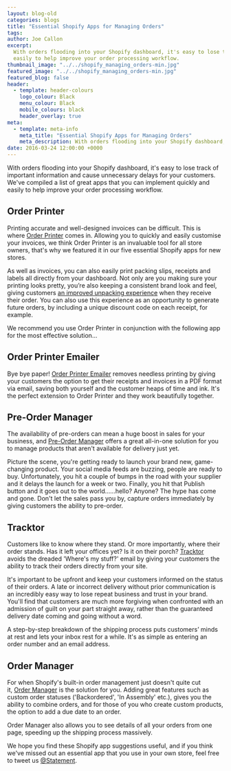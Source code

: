 ```yaml
---
layout: blog-old
categories: blogs
title: "Essential Shopify Apps for Managing Orders"
tags:
author: Joe Callon
excerpt:
  With orders flooding into your Shopify dashboard, it's easy to lose track of important information and cause unnecessary delays for your customers. We've compiled a list of     great apps that you can implement quickly and
  easily to help improve your order processing workflow.
thumbnail_image: "../../shopify_managing_orders-min.jpg"
featured_image: "../../shopify_managing_orders-min.jpg"
featured_blog: false
header:
  - template: header-colours
    logo_colour: Black
    menu_colour: Black
    mobile_colours: black
    header_overlay: true
meta:
  - template: meta-info
    meta_title: "Essential Shopify Apps for Managing Orders"
    meta_description: ​With orders flooding into your Shopify dashboard, it's easy to lose track of important information and cause unnecessary delays for your customers. We've compiled a list of great apps that you can implement quickly and easily to help improve your order processing workflow.
date: 2016-03-24 12:00:00 +0000
---
```


With orders flooding into your Shopify dashboard, it's easy to lose track of important information and cause unnecessary delays for your customers. We've compiled a list of great apps that you can implement quickly and easily to help improve your order processing workflow.

## Order Printer

Printing accurate and well-designed invoices can be difficult. This is where [Order Printer](https://apps.shopify.com/order-printer) comes in. Allowing you to quickly and easily customise your invoices, we think Order Printer is an invaluable tool for all store owners, that's why we featured it in our five essential Shopify apps for new stores.

As well as invoices, you can also easily print packing slips, receipts and labels all directly from your dashboard. Not only are you making sure your printing looks pretty, you’re also keeping a consistent brand look and feel, giving customers [an improved unpacking experience](https://www.shopify.co.uk/blog/16991592-how-to-create-a-memorable-and-shareable-unboxing-experience-for-your-brand) when they receive their order. You can also use this experience as an opportunity to generate future orders, by including a unique discount code on each receipt, for example.

We recommend you use Order Printer in conjunction with the following app for the most effective solution...

## Order Printer Emailer

Bye bye paper! [Order Printer Emailer](https://apps.shopify.com/order-printer-emailer) removes needless printing by giving your customers the option to get their receipts and invoices in a PDF format via email, saving both yourself and the customer heaps of time and ink. It's the perfect extension to Order Printer and they work beautifully together.

## Pre-Order Manager

The availability of pre-orders can mean a huge boost in sales for your business, and [Pre-Order Manager](https://apps.shopify.com/pre-order) offers a great all-in-one solution for you to manage products that aren't available for delivery just yet.

Picture the scene, you're getting ready to launch your brand new, game-changing product. Your social media feeds are buzzing, people are ready to buy. Unfortunately, you hit a couple of bumps in the road with your supplier and it delays the launch for a week or two. Finally, you hit that Publish button and it goes out to the world......hello? Anyone? The hype has come and gone. Don't let the sales pass you by, capture orders immediately by giving customers the ability to pre-order.

## Tracktor

Customers like to know where they stand. Or more importantly, where their order stands. Has it left your offices yet? Is it on their porch? [Tracktor](https://apps.shopify.com/tracktor-2) avoids the dreaded 'Where's my stuff?' email by giving your customers the ability to track their orders directly from your site.

It's important to be upfront and keep your customers informed on the status of their orders. A late or incorrect delivery without prior communication is an incredibly easy way to lose repeat business and trust in your brand. You'll find that customers are much more forgiving when confronted with an admission of guilt on your part straight away, rather than the guaranteed delivery date coming and going without a word.

A step-by-step breakdown of the shipping process puts customers’ minds at rest and lets your inbox rest for a while. It's as simple as entering an order number and an email address.

## Order Manager

For when Shopify's built-in order management just doesn't quite cut it, [Order Manager](https://apps.shopify.com/order-manager) is the solution for you. Adding great features such as custom order statuses ('Backordered', 'In Assembly' etc.), gives you the ability to combine orders, and for those of you who create custom products, the option to add a due date to an order.

Order Manager also allows you to see details of all your orders from one page, speeding up the shipping process massively.

We hope you find these Shopify app suggestions useful, and if you think we've missed out an essential app that you use in your own store, feel free to tweet us [@Statement](https://twitter.com/Statement).
